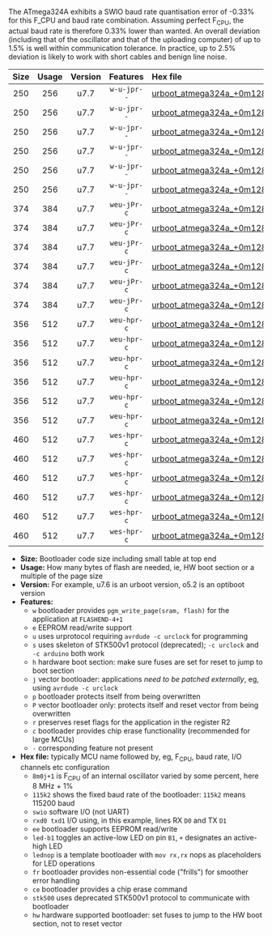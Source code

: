 The ATmega324A exhibits a SWIO baud rate quantisation error of -0.33% for this F_CPU and baud rate combination. Assuming perfect F<sub>CPU</sub>, the actual baud rate is therefore 0.33% lower than wanted. An overall deviation (including that of the oscillator and that of the uploading computer) of up to 1.5% is well within communication tolerance. In practice, up to 2.5% deviation is likely to work with short cables and benign line noise.

|Size|Usage|Version|Features|Hex file|
|:-:|:-:|:-:|:-:|:--|
|250|256|u7.7|`w-u-jpr--`|[urboot_atmega324a_+0m128m+4_+++0k3_swio_rxd0_txd1_led+b0.hex](https://raw.githubusercontent.com/stefanrueger/urboot.hex/main/mcus/atmega324a/internal_oscillator/fcpu_+0m128m+4/br_+++0k3/urboot_atmega324a_+0m128m+4_+++0k3_swio_rxd0_txd1_led+b0.hex)|
|250|256|u7.7|`w-u-jpr--`|[urboot_atmega324a_+0m128m+4_+++0k3_swio_rxd0_txd1_led+b7.hex](https://raw.githubusercontent.com/stefanrueger/urboot.hex/main/mcus/atmega324a/internal_oscillator/fcpu_+0m128m+4/br_+++0k3/urboot_atmega324a_+0m128m+4_+++0k3_swio_rxd0_txd1_led+b7.hex)|
|250|256|u7.7|`w-u-jpr--`|[urboot_atmega324a_+0m128m+4_+++0k3_swio_rxd0_txd1_lednop.hex](https://raw.githubusercontent.com/stefanrueger/urboot.hex/main/mcus/atmega324a/internal_oscillator/fcpu_+0m128m+4/br_+++0k3/urboot_atmega324a_+0m128m+4_+++0k3_swio_rxd0_txd1_lednop.hex)|
|250|256|u7.7|`w-u-jpr--`|[urboot_atmega324a_+0m128m+4_+++0k3_swio_rxd2_txd3_led+b0.hex](https://raw.githubusercontent.com/stefanrueger/urboot.hex/main/mcus/atmega324a/internal_oscillator/fcpu_+0m128m+4/br_+++0k3/urboot_atmega324a_+0m128m+4_+++0k3_swio_rxd2_txd3_led+b0.hex)|
|250|256|u7.7|`w-u-jpr--`|[urboot_atmega324a_+0m128m+4_+++0k3_swio_rxd2_txd3_led+b7.hex](https://raw.githubusercontent.com/stefanrueger/urboot.hex/main/mcus/atmega324a/internal_oscillator/fcpu_+0m128m+4/br_+++0k3/urboot_atmega324a_+0m128m+4_+++0k3_swio_rxd2_txd3_led+b7.hex)|
|250|256|u7.7|`w-u-jpr--`|[urboot_atmega324a_+0m128m+4_+++0k3_swio_rxd2_txd3_lednop.hex](https://raw.githubusercontent.com/stefanrueger/urboot.hex/main/mcus/atmega324a/internal_oscillator/fcpu_+0m128m+4/br_+++0k3/urboot_atmega324a_+0m128m+4_+++0k3_swio_rxd2_txd3_lednop.hex)|
|374|384|u7.7|`weu-jPr-c`|[urboot_atmega324a_+0m128m+4_+++0k3_swio_rxd0_txd1_ee_led+b0_fr_ce.hex](https://raw.githubusercontent.com/stefanrueger/urboot.hex/main/mcus/atmega324a/internal_oscillator/fcpu_+0m128m+4/br_+++0k3/urboot_atmega324a_+0m128m+4_+++0k3_swio_rxd0_txd1_ee_led+b0_fr_ce.hex)|
|374|384|u7.7|`weu-jPr-c`|[urboot_atmega324a_+0m128m+4_+++0k3_swio_rxd0_txd1_ee_led+b7_fr_ce.hex](https://raw.githubusercontent.com/stefanrueger/urboot.hex/main/mcus/atmega324a/internal_oscillator/fcpu_+0m128m+4/br_+++0k3/urboot_atmega324a_+0m128m+4_+++0k3_swio_rxd0_txd1_ee_led+b7_fr_ce.hex)|
|374|384|u7.7|`weu-jPr-c`|[urboot_atmega324a_+0m128m+4_+++0k3_swio_rxd0_txd1_ee_lednop_fr_ce.hex](https://raw.githubusercontent.com/stefanrueger/urboot.hex/main/mcus/atmega324a/internal_oscillator/fcpu_+0m128m+4/br_+++0k3/urboot_atmega324a_+0m128m+4_+++0k3_swio_rxd0_txd1_ee_lednop_fr_ce.hex)|
|374|384|u7.7|`weu-jPr-c`|[urboot_atmega324a_+0m128m+4_+++0k3_swio_rxd2_txd3_ee_led+b0_fr_ce.hex](https://raw.githubusercontent.com/stefanrueger/urboot.hex/main/mcus/atmega324a/internal_oscillator/fcpu_+0m128m+4/br_+++0k3/urboot_atmega324a_+0m128m+4_+++0k3_swio_rxd2_txd3_ee_led+b0_fr_ce.hex)|
|374|384|u7.7|`weu-jPr-c`|[urboot_atmega324a_+0m128m+4_+++0k3_swio_rxd2_txd3_ee_led+b7_fr_ce.hex](https://raw.githubusercontent.com/stefanrueger/urboot.hex/main/mcus/atmega324a/internal_oscillator/fcpu_+0m128m+4/br_+++0k3/urboot_atmega324a_+0m128m+4_+++0k3_swio_rxd2_txd3_ee_led+b7_fr_ce.hex)|
|374|384|u7.7|`weu-jPr-c`|[urboot_atmega324a_+0m128m+4_+++0k3_swio_rxd2_txd3_ee_lednop_fr_ce.hex](https://raw.githubusercontent.com/stefanrueger/urboot.hex/main/mcus/atmega324a/internal_oscillator/fcpu_+0m128m+4/br_+++0k3/urboot_atmega324a_+0m128m+4_+++0k3_swio_rxd2_txd3_ee_lednop_fr_ce.hex)|
|356|512|u7.7|`weu-hpr-c`|[urboot_atmega324a_+0m128m+4_+++0k3_swio_rxd0_txd1_ee_led+b0_fr_ce_hw.hex](https://raw.githubusercontent.com/stefanrueger/urboot.hex/main/mcus/atmega324a/internal_oscillator/fcpu_+0m128m+4/br_+++0k3/urboot_atmega324a_+0m128m+4_+++0k3_swio_rxd0_txd1_ee_led+b0_fr_ce_hw.hex)|
|356|512|u7.7|`weu-hpr-c`|[urboot_atmega324a_+0m128m+4_+++0k3_swio_rxd0_txd1_ee_led+b7_fr_ce_hw.hex](https://raw.githubusercontent.com/stefanrueger/urboot.hex/main/mcus/atmega324a/internal_oscillator/fcpu_+0m128m+4/br_+++0k3/urboot_atmega324a_+0m128m+4_+++0k3_swio_rxd0_txd1_ee_led+b7_fr_ce_hw.hex)|
|356|512|u7.7|`weu-hpr-c`|[urboot_atmega324a_+0m128m+4_+++0k3_swio_rxd0_txd1_ee_lednop_fr_ce_hw.hex](https://raw.githubusercontent.com/stefanrueger/urboot.hex/main/mcus/atmega324a/internal_oscillator/fcpu_+0m128m+4/br_+++0k3/urboot_atmega324a_+0m128m+4_+++0k3_swio_rxd0_txd1_ee_lednop_fr_ce_hw.hex)|
|356|512|u7.7|`weu-hpr-c`|[urboot_atmega324a_+0m128m+4_+++0k3_swio_rxd2_txd3_ee_led+b0_fr_ce_hw.hex](https://raw.githubusercontent.com/stefanrueger/urboot.hex/main/mcus/atmega324a/internal_oscillator/fcpu_+0m128m+4/br_+++0k3/urboot_atmega324a_+0m128m+4_+++0k3_swio_rxd2_txd3_ee_led+b0_fr_ce_hw.hex)|
|356|512|u7.7|`weu-hpr-c`|[urboot_atmega324a_+0m128m+4_+++0k3_swio_rxd2_txd3_ee_led+b7_fr_ce_hw.hex](https://raw.githubusercontent.com/stefanrueger/urboot.hex/main/mcus/atmega324a/internal_oscillator/fcpu_+0m128m+4/br_+++0k3/urboot_atmega324a_+0m128m+4_+++0k3_swio_rxd2_txd3_ee_led+b7_fr_ce_hw.hex)|
|356|512|u7.7|`weu-hpr-c`|[urboot_atmega324a_+0m128m+4_+++0k3_swio_rxd2_txd3_ee_lednop_fr_ce_hw.hex](https://raw.githubusercontent.com/stefanrueger/urboot.hex/main/mcus/atmega324a/internal_oscillator/fcpu_+0m128m+4/br_+++0k3/urboot_atmega324a_+0m128m+4_+++0k3_swio_rxd2_txd3_ee_lednop_fr_ce_hw.hex)|
|460|512|u7.7|`wes-hpr-c`|[urboot_atmega324a_+0m128m+4_+++0k3_swio_rxd0_txd1_ee_led+b0_fr_ce_stk500_hw.hex](https://raw.githubusercontent.com/stefanrueger/urboot.hex/main/mcus/atmega324a/internal_oscillator/fcpu_+0m128m+4/br_+++0k3/urboot_atmega324a_+0m128m+4_+++0k3_swio_rxd0_txd1_ee_led+b0_fr_ce_stk500_hw.hex)|
|460|512|u7.7|`wes-hpr-c`|[urboot_atmega324a_+0m128m+4_+++0k3_swio_rxd0_txd1_ee_led+b7_fr_ce_stk500_hw.hex](https://raw.githubusercontent.com/stefanrueger/urboot.hex/main/mcus/atmega324a/internal_oscillator/fcpu_+0m128m+4/br_+++0k3/urboot_atmega324a_+0m128m+4_+++0k3_swio_rxd0_txd1_ee_led+b7_fr_ce_stk500_hw.hex)|
|460|512|u7.7|`wes-hpr-c`|[urboot_atmega324a_+0m128m+4_+++0k3_swio_rxd0_txd1_ee_lednop_fr_ce_stk500_hw.hex](https://raw.githubusercontent.com/stefanrueger/urboot.hex/main/mcus/atmega324a/internal_oscillator/fcpu_+0m128m+4/br_+++0k3/urboot_atmega324a_+0m128m+4_+++0k3_swio_rxd0_txd1_ee_lednop_fr_ce_stk500_hw.hex)|
|460|512|u7.7|`wes-hpr-c`|[urboot_atmega324a_+0m128m+4_+++0k3_swio_rxd2_txd3_ee_led+b0_fr_ce_stk500_hw.hex](https://raw.githubusercontent.com/stefanrueger/urboot.hex/main/mcus/atmega324a/internal_oscillator/fcpu_+0m128m+4/br_+++0k3/urboot_atmega324a_+0m128m+4_+++0k3_swio_rxd2_txd3_ee_led+b0_fr_ce_stk500_hw.hex)|
|460|512|u7.7|`wes-hpr-c`|[urboot_atmega324a_+0m128m+4_+++0k3_swio_rxd2_txd3_ee_led+b7_fr_ce_stk500_hw.hex](https://raw.githubusercontent.com/stefanrueger/urboot.hex/main/mcus/atmega324a/internal_oscillator/fcpu_+0m128m+4/br_+++0k3/urboot_atmega324a_+0m128m+4_+++0k3_swio_rxd2_txd3_ee_led+b7_fr_ce_stk500_hw.hex)|
|460|512|u7.7|`wes-hpr-c`|[urboot_atmega324a_+0m128m+4_+++0k3_swio_rxd2_txd3_ee_lednop_fr_ce_stk500_hw.hex](https://raw.githubusercontent.com/stefanrueger/urboot.hex/main/mcus/atmega324a/internal_oscillator/fcpu_+0m128m+4/br_+++0k3/urboot_atmega324a_+0m128m+4_+++0k3_swio_rxd2_txd3_ee_lednop_fr_ce_stk500_hw.hex)|

- **Size:** Bootloader code size including small table at top end
- **Usage:** How many bytes of flash are needed, ie, HW boot section or a multiple of the page size
- **Version:** For example, u7.6 is an urboot version, o5.2 is an optiboot version
- **Features:**
  + `w` bootloader provides `pgm_write_page(sram, flash)` for the application at `FLASHEND-4+1`
  + `e` EEPROM read/write support
  + `u` uses urprotocol requiring `avrdude -c urclock` for programming
  + `s` uses skeleton of STK500v1 protocol (deprecated); `-c urclock` and `-c arduino` both work
  + `h` hardware boot section: make sure fuses are set for reset to jump to boot section
  + `j` vector bootloader: applications *need to be patched externally*, eg, using `avrdude -c urclock`
  + `p` bootloader protects itself from being overwritten
  + `P` vector bootloader only: protects itself and reset vector from being overwritten
  + `r` preserves reset flags for the application in the register R2
  + `c` bootloader provides chip erase functionality (recommended for large MCUs)
  + `-` corresponding feature not present
- **Hex file:** typically MCU name followed by, eg, F<sub>CPU</sub>, baud rate, I/O channels etc configuration
  + `8m0j+1` is F<sub>CPU</sub> of an internal oscillator varied by some percent, here 8 MHz + 1%
  + `115k2` shows the fixed baud rate of the bootloader: `115k2` means 115200 baud
  + `swio` software I/O (not UART)
  + `rxd0 txd1` I/O using, in this example, lines RX `D0` and TX `D1`
  + `ee` bootloader supports EEPROM read/write
  + `led-b1` toggles an active-low LED on pin `B1`, `+` designates an active-high LED
  + `lednop` is a template bootloader with `mov rx,rx` nops as placeholders for LED operations
  + `fr` bootloader provides non-essential code ("frills") for smoother error handling
  + `ce` bootloader provides a chip erase command
  + `stk500` uses deprecated STK500v1 protocol to communicate with bootloader
  + `hw` hardware supported bootloader: set fuses to jump to the HW boot section, not to reset vector
